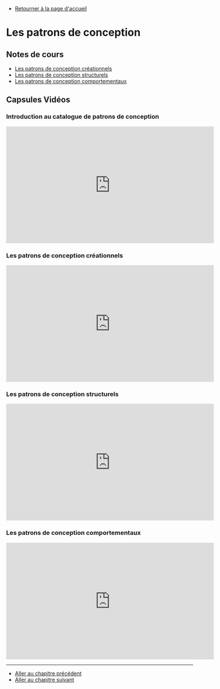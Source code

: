   - [Retourner à la page d'accueil](/)

# Les patrons de conception

## Notes de cours

- [Les patrons de conception créationnels](/static/presentations/7_1_Création.pdf)
- [Les patrons de conception structurels](/static/presentations/7_2_Structure.pdf)
- [Les patrons de conception comportementaux](/static/presentations/7_3_Comportement.pdf)

## Capsules Vidéos

### Introduction au catalogue de patrons de conception

<iframe width="560" height="315" src="https://www.youtube.com/embed/MzCfW6wleJo" frameborder="0" allow="accelerometer; autoplay; clipboard-write; encrypted-media; gyroscope; picture-in-picture" allowfullscreen></iframe>

### Les patrons de conception créationnels

<iframe width="560" height="315" src="https://www.youtube.com/embed/tUzTgC_qj50" frameborder="0" allow="accelerometer; autoplay; clipboard-write; encrypted-media; gyroscope; picture-in-picture" allowfullscreen></iframe>

### Les patrons de conception structurels
	
<iframe width="560" height="315" src="https://www.youtube.com/embed/1GWpxLHePVA" frameborder="0" allow="accelerometer; autoplay; clipboard-write; encrypted-media; gyroscope; picture-in-picture" allowfullscreen></iframe>

### Les patrons de conception comportementaux

<iframe width="560" height="315" src="https://www.youtube.com/embed/dAGcCbALYGc" frameborder="0" allow="accelerometer; autoplay; clipboard-write; encrypted-media; gyroscope; picture-in-picture" allowfullscreen></iframe>

---

- [Aller au chapitre précédent](/chapters/6_intro_patrons)
- [Aller au chapitre suivant](/chapters/8_mesure)
